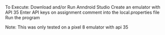 To Execute:
Download and/or Run Anndroid Studio
Create an emulator with API 35
Enter API keys on assignment comment into the local.properties file
Run the program

Note:
This was only tested on a pixel 8 emulator with api 35
